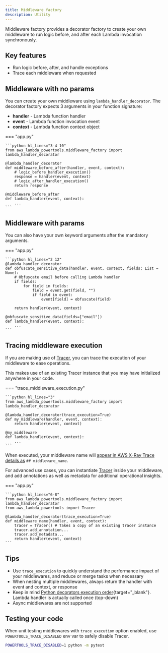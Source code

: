 ```yaml
---
title: Middleware factory
description: Utility
---
```


Middleware factory provides a decorator factory to create your own middleware to run logic before, and after each Lambda invocation synchronously.

## Key features

* Run logic before, after, and handle exceptions
* Trace each middleware when requested

## Middleware with no params

You can create your own middleware using `lambda_handler_decorator`. The decorator factory expects 3 arguments in your function signature:

* **handler** - Lambda function handler
* **event** - Lambda function invocation event
* **context** - Lambda function context object

=== "app.py"

    ```python hl_lines="3-4 10"
    from aws_lambda_powertools.middleware_factory import lambda_handler_decorator

    @lambda_handler_decorator
    def middleware_before_after(handler, event, context):
        # logic_before_handler_execution()
        response = handler(event, context)
        # logic_after_handler_execution()
        return response

    @middleware_before_after
    def lambda_handler(event, context):
        ...
    ```

## Middleware with params

You can also have your own keyword arguments after the mandatory arguments.

=== "app.py"

    ```python hl_lines="2 12"
    @lambda_handler_decorator
    def obfuscate_sensitive_data(handler, event, context, fields: List = None):
        # Obfuscate email before calling Lambda handler
        if fields:
            for field in fields:
                field = event.get(field, "")
                if field in event:
                    event[field] = obfuscate(field)

        return handler(event, context)

    @obfuscate_sensitive_data(fields=["email"])
    def lambda_handler(event, context):
        ...
    ```

## Tracing middleware execution

If you are making use of [Tracer](/core/tracer), you can trace the execution of your middleware to ease operations.

This makes use of an existing Tracer instance that you may have initialized anywhere in your code.

=== "trace_middleware_execution.py"

    ```python hl_lines="3"
    from aws_lambda_powertools.middleware_factory import lambda_handler_decorator

    @lambda_handler_decorator(trace_execution=True)
    def my_middleware(handler, event, context):
        return handler(event, context)

    @my_middleware
    def lambda_handler(event, context):
        ...
    ```

When executed, your middleware name will [appear in AWS X-Ray Trace details as](/core/tracer) `## middleware_name`.

For advanced use cases, you can instantiate [Tracer](/core/tracer) inside your middleware, and add annotations as well as metadata for additional operational insights.

=== "app.py"

    ```python hl_lines="6-8"
    from aws_lambda_powertools.middleware_factory import lambda_handler_decorator
    from aws_lambda_powertools import Tracer

    @lambda_handler_decorator(trace_execution=True)
    def middleware_name(handler, event, context):
        tracer = Tracer() # Takes a copy of an existing tracer instance
        tracer.add_annotation...
        tracer.add_metadata...
        return handler(event, context)
    ```

## Tips

* Use `trace_execution` to quickly understand the performance impact of your middlewares, and reduce or merge tasks when necessary
* When nesting multiple middlewares, always return the handler with event and context, or response
* Keep in mind [Python decorators execution order](https://realpython.com/primer-on-python-decorators/#nesting-decorators){target="_blank"}. Lambda handler is actually called once (top-down)
* Async middlewares are not supported

## Testing your code

When unit testing middlewares with `trace_execution` option enabled, use `POWERTOOLS_TRACE_DISABLED` env var to safely disable Tracer.

```bash
POWERTOOLS_TRACE_DISABLED=1 python -m pytest
```

